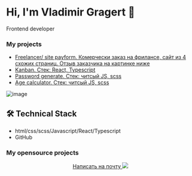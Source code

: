 # Hi, I'm Vladimir Gragert 👋
Frontend developer

<!-- <p align='center'>
   <a href="https://github-readme-stats.vercel.app/api?username=romankh3&show_icons=true&count_private=true"><img
           height=150
           src="https://github-readme-stats.vercel.app/api?username=romankh3&show_icons=true&count_private=true"/></a>
   <a href="https://github.com/romankh3/github-readme-stats"><img height=150
                                                                  src="https://github-readme-stats.vercel.app/api/top-langs/?username=romankh3&layout=compact"/></a>
</p> -->


### My projects
*   <a href="http://hosts.su/">Freelancer/ site payform. Комерчески заказ на фрилансе, сайт из 4 схожих страниц. Отзыв заказчика на картинке ниже </a>
*   <a href="https://kanban-task-management-web-app-brown.vercel.app/">Kanban. Стек: React, Typescript</a>
*   <a href="https://password-generator-app-gragert-mwitt8mx4-gragertvd.vercel.app/">Password generate. Стек: читсый JS, scss</a>
*   <a href="https://age-calculator-app-main-gragert-1hjqjfyei-gragertvd.vercel.app/">Age calculator. Стек: читсый JS, scss</a>

![image](https://github.com/GragertVD/GragertVD/assets/123471464/f557f276-2c1f-4361-9db9-5e8ab34c070f)

## 🛠 Technical Stack
*   html/css/scss/Javascript/React/Typescript   
*   GitHub

### My opensource projects

<!-- <div align="center" style="margin: 40px 0">
   <a href="https://github.com/romankh3/github-profile-views-counter">
       <img width="175px" src="https://komarev.com/ghpvc/?username=romankh3&color=DE002D">
   </a>
</div> -->

<p align='center'>
   <a href="mailto:gragertvd@gmail.com">
       Написать на почту
   </a>
   <a href="https://t.me/gragert_vd">
       <img src="https://img.shields.io/badge/Telegram-2CA5E0?style=for-the-badge&logo=telegram&logoColor=white"/>
   </a>
</p>
